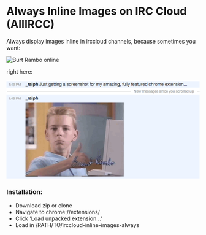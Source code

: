 Always Inline Images on IRC Cloud (AIIIRCC)
===========================================

Always display images inline in irccloud channels, because sometimes you want:

![Burt Rambo online](http://i.imgur.com/XtB93CV.gif)

right here:

![Burt Rambo inline](img/inline-those-images.png)

### Installation:

* Download zip or clone
* Navigate to chrome://extensions/
* Click 'Load unpacked extension...'
* Load in /PATH/TO/irccloud-inline-images-always

